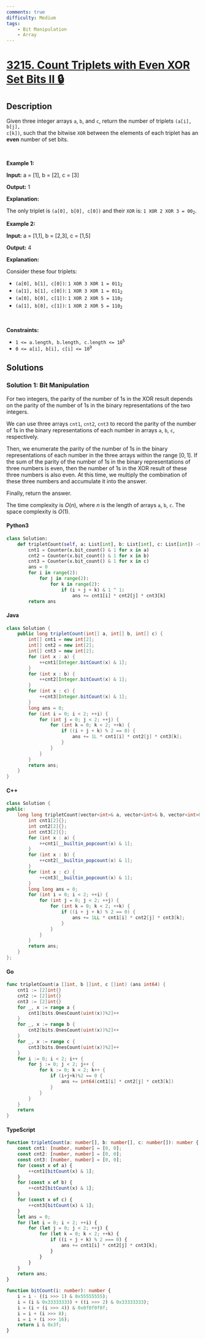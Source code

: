 ```yaml
---
comments: true
difficulty: Medium
tags:
    - Bit Manipulation
    - Array
---
```


<!-- problem:start -->

# [3215. Count Triplets with Even XOR Set Bits II 🔒](https://leetcode.com/problems/count-triplets-with-even-xor-set-bits-ii)

## Description

<!-- description:start -->

Given three integer arrays <code>a</code>, <code>b</code>, and <code>c</code>, return the number of triplets <code>(a[i], b[j], c[k])</code>, such that the bitwise <code>XOR</code> between the elements of each triplet has an <strong>even</strong> number of <span data-keyword="set-bit">set bits</span>.

<p>&nbsp;</p>
<p><strong class="example">Example 1:</strong></p>

<div class="example-block">
<p><strong>Input:</strong> <span class="example-io">a = [1], b = [2], c = [3]</span></p>

<p><strong>Output:</strong> <span class="example-io">1</span></p>

<p><strong>Explanation:</strong></p>

<p>The only triplet is <code>(a[0], b[0], c[0])</code> and their <code>XOR</code> is: <code>1 XOR 2 XOR 3 = 00<sub>2</sub></code>.</p>
</div>

<p><strong class="example">Example 2:</strong></p>

<div class="example-block">
<p><strong>Input:</strong> <span class="example-io">a = [1,1], b = [2,3], c = [1,5]</span></p>

<p><strong>Output:</strong> <span class="example-io">4</span></p>

<p><strong>Explanation:</strong></p>

<p>Consider these four triplets:</p>

<ul>
	<li><code>(a[0], b[1], c[0])</code>: <code>1 XOR 3 XOR 1 = 011<sub>2</sub></code></li>
	<li><code>(a[1], b[1], c[0])</code>: <code>1 XOR 3 XOR 1 = 011<sub>2</sub></code></li>
	<li><code>(a[0], b[0], c[1])</code>: <code>1 XOR 2 XOR 5 = 110<sub>2</sub></code></li>
	<li><code>(a[1], b[0], c[1])</code>: <code>1 XOR 2 XOR 5 = 110<sub>2</sub></code></li>
</ul>
</div>

<p>&nbsp;</p>
<p><strong>Constraints:</strong></p>

<ul>
	<li><code>1 &lt;= a.length, b.length, c.length &lt;= 10<sup>5</sup></code></li>
	<li><code>0 &lt;= a[i], b[i], c[i] &lt;= 10<sup>9</sup></code></li>
</ul>

<!-- description:end -->

## Solutions

<!-- solution:start -->

### Solution 1: Bit Manipulation

For two integers, the parity of the number of $1$s in the XOR result depends on the parity of the number of $1$s in the binary representations of the two integers.

We can use three arrays `cnt1`, `cnt2`, `cnt3` to record the parity of the number of $1$s in the binary representations of each number in arrays `a`, `b`, `c`, respectively.

Then, we enumerate the parity of the number of $1$s in the binary representations of each number in the three arrays within the range $[0, 1]$. If the sum of the parity of the number of $1$s in the binary representations of three numbers is even, then the number of $1$s in the XOR result of these three numbers is also even. At this time, we multiply the combination of these three numbers and accumulate it into the answer.

Finally, return the answer.

The time complexity is $O(n)$, where $n$ is the length of arrays `a`, `b`, `c`. The space complexity is $O(1)$.

<!-- tabs:start -->

#### Python3

```python
class Solution:
    def tripletCount(self, a: List[int], b: List[int], c: List[int]) -> int:
        cnt1 = Counter(x.bit_count() & 1 for x in a)
        cnt2 = Counter(x.bit_count() & 1 for x in b)
        cnt3 = Counter(x.bit_count() & 1 for x in c)
        ans = 0
        for i in range(2):
            for j in range(2):
                for k in range(2):
                    if (i + j + k) & 1 ^ 1:
                        ans += cnt1[i] * cnt2[j] * cnt3[k]
        return ans
```

#### Java

```java
class Solution {
    public long tripletCount(int[] a, int[] b, int[] c) {
        int[] cnt1 = new int[2];
        int[] cnt2 = new int[2];
        int[] cnt3 = new int[2];
        for (int x : a) {
            ++cnt1[Integer.bitCount(x) & 1];
        }
        for (int x : b) {
            ++cnt2[Integer.bitCount(x) & 1];
        }
        for (int x : c) {
            ++cnt3[Integer.bitCount(x) & 1];
        }
        long ans = 0;
        for (int i = 0; i < 2; ++i) {
            for (int j = 0; j < 2; ++j) {
                for (int k = 0; k < 2; ++k) {
                    if ((i + j + k) % 2 == 0) {
                        ans += 1L * cnt1[i] * cnt2[j] * cnt3[k];
                    }
                }
            }
        }
        return ans;
    }
}
```

#### C++

```cpp
class Solution {
public:
    long long tripletCount(vector<int>& a, vector<int>& b, vector<int>& c) {
        int cnt1[2]{};
        int cnt2[2]{};
        int cnt3[2]{};
        for (int x : a) {
            ++cnt1[__builtin_popcount(x) & 1];
        }
        for (int x : b) {
            ++cnt2[__builtin_popcount(x) & 1];
        }
        for (int x : c) {
            ++cnt3[__builtin_popcount(x) & 1];
        }
        long long ans = 0;
        for (int i = 0; i < 2; ++i) {
            for (int j = 0; j < 2; ++j) {
                for (int k = 0; k < 2; ++k) {
                    if ((i + j + k) % 2 == 0) {
                        ans += 1LL * cnt1[i] * cnt2[j] * cnt3[k];
                    }
                }
            }
        }
        return ans;
    }
};
```

#### Go

```go
func tripletCount(a []int, b []int, c []int) (ans int64) {
	cnt1 := [2]int{}
	cnt2 := [2]int{}
	cnt3 := [2]int{}
	for _, x := range a {
		cnt1[bits.OnesCount(uint(x))%2]++
	}
	for _, x := range b {
		cnt2[bits.OnesCount(uint(x))%2]++
	}
	for _, x := range c {
		cnt3[bits.OnesCount(uint(x))%2]++
	}
	for i := 0; i < 2; i++ {
		for j := 0; j < 2; j++ {
			for k := 0; k < 2; k++ {
				if (i+j+k)%2 == 0 {
					ans += int64(cnt1[i] * cnt2[j] * cnt3[k])
				}
			}
		}
	}
	return
}
```

#### TypeScript

```ts
function tripletCount(a: number[], b: number[], c: number[]): number {
    const cnt1: [number, number] = [0, 0];
    const cnt2: [number, number] = [0, 0];
    const cnt3: [number, number] = [0, 0];
    for (const x of a) {
        ++cnt1[bitCount(x) & 1];
    }
    for (const x of b) {
        ++cnt2[bitCount(x) & 1];
    }
    for (const x of c) {
        ++cnt3[bitCount(x) & 1];
    }
    let ans = 0;
    for (let i = 0; i < 2; ++i) {
        for (let j = 0; j < 2; ++j) {
            for (let k = 0; k < 2; ++k) {
                if ((i + j + k) % 2 === 0) {
                    ans += cnt1[i] * cnt2[j] * cnt3[k];
                }
            }
        }
    }
    return ans;
}

function bitCount(i: number): number {
    i = i - ((i >>> 1) & 0x55555555);
    i = (i & 0x33333333) + ((i >>> 2) & 0x33333333);
    i = (i + (i >>> 4)) & 0x0f0f0f0f;
    i = i + (i >>> 8);
    i = i + (i >>> 16);
    return i & 0x3f;
}
```

<!-- tabs:end -->

<!-- solution:end -->

<!-- problem:end -->
